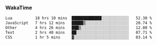 ### WakaTime

<!--START_SECTION:waka-->

```txt
Lua          18 hrs 10 mins  █████████████░░░░░░░░░░░░   52.30 %
JavaScript   7 hrs 12 mins   █████▒░░░░░░░░░░░░░░░░░░░   20.74 %
Other        4 hrs 26 mins   ███▒░░░░░░░░░░░░░░░░░░░░░   12.80 %
Text         2 hrs 40 mins   ██░░░░░░░░░░░░░░░░░░░░░░░   07.71 %
CSS          1 hr 5 mins     ▓░░░░░░░░░░░░░░░░░░░░░░░░   03.14 %
```

<!--END_SECTION:waka-->
